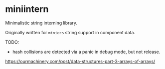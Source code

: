 # miniintern

Minimalistic string interning library.

Originally written for `miniecs` string support in component data.

TODO:
- hash collisions are detected via a panic in debug mode, but not release.

<https://ourmachinery.com/post/data-structures-part-3-arrays-of-arrays/>